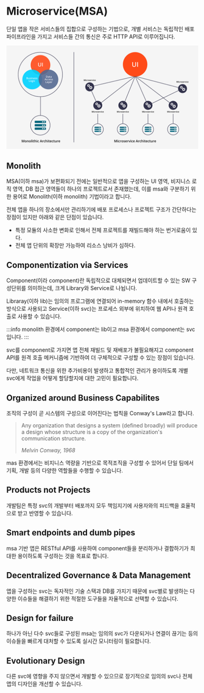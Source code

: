 # Microservice(MSA)

단일 앱을 작은 서비스들의 집합으로 구성하는 기법으로, 개별 서비스는 독립적인 배포 파이프라인을 가지고 서비스들 간의 통신은 주로 HTTP API로 이루어집니다.

![MSA](./images/msa.png)

## Monolith

MSA(이하 msa)가 보편화되기 전에는 일반적으로 앱을 구성하는 UI 영역, 비지니스 로직 영역, DB 접근 영역들이 하나의 프로젝트로서 존재했는데, 이를 msa와 구분하기 위한 용어로 Monolith(이하 monolith) 기법이라고 합니다.

전체 앱을 하나의 장소에서만 관리하기에 배포 프로세스나 프로젝트 구조가 간단하다는 장점이 있지만 아래와 같은 단점이 있습니다.

- 특정 모듈의 사소한 변화로 인해서 전체 프로젝트를 재빌드해야 하는 번거로움이 있다.
- 전체 앱 단위의 확장만 가능하여 리소스 낭비가 심하다.

## Componentization via Services

Component(이라 component)란 독립적으로 대체되면서 업데이트할 수 있는 SW 구성단위를 의미하는데, 크게 Library와 Service로 나뉩니다.

Libraray(이하 lib)는 임의의 프로그램에 연결되어 in-memory 함수 내에서 호출하는 방식으로 사용되고 Service(이하 svc)는 프로세스 외부에 위치하여 웹 API나 원격 호출로 사용할 수 있습니다.

:::info
monolith 환경에서 component는 lib이고 msa 환경에서 component는 svc입니다.
:::

svc를 component로 가지면 앱 전체 재빌드 및 재배포가 불필요해지고 component API를 원격 호출 메커니즘에 기반하여 더 구체적으로 구성할 수 있는 장점이 있습니다.

다만, 네트워크 통신을 위한 추가비용이 발생하고 통합적인 관리가 용이하도록 개별 svc에게 작업을 어떻게 할당할지에 대한 고민이 필요합니다.

## Organized around Business Capabilites

조직의 구성이 곧 시스템의 구성으로 이어진다는 법칙을 Conway's Law라고 합니다.

> Any organization that designs a system (defined broadly) will produce a design whose structure is a copy of the organization's communication structure.
>
> _Melvin Conway, 1968_

mas 환경에서는 비지니스 역량을 기반으로 목적조직을 구성할 수 있어서 단일 팀에서 기획, 개발 등의 다양한 역할들을 수행할 수 있습니다.

## Products not Projects

개발팀은 특정 svc의 개발부터 배포까지 모두 책임지기에 사용자와의 피드백을 효율적으로 받고 반영할 수 있습니다.

## Smart endpoints and dumb pipes

msa 기반 앱은 RESTful API를 사용하여 component들을 분리하거나 결합하기가 최대한 용이하도록 구성하는 것을 목표로 합니다.

## Decentralized Governance & Data Management

앱을 구성하는 svc는 독자적인 기술 스택과 DB를 가지기 때문에 svc별로 발생하는 다양한 이슈들을 해결하기 위한 적절한 도구들을 자율적으로 선택할 수 있습니다.

## Design for failure

하나가 아닌 다수 svc들로 구성된 msa는 임의의 svc가 다운되거나 연결이 끊기는 등의 이슈들을 빠르게 대처할 수 있도록 실시간 모니터링이 필요합니다.

## Evolutionary Design

다른 svc에 영향을 주지 않으면서 개발할 수 있으므로 장기적으로 임의의 svc나 전체 앱의 디자인을 개선할 수 있습니다.
